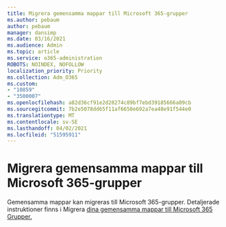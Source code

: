```yaml
---
title: Migrera gemensamma mappar till Microsoft 365-grupper
ms.author: pebaum
author: pebaum
manager: dansimp
ms.date: 03/16/2021
ms.audience: Admin
ms.topic: article
ms.service: o365-administration
ROBOTS: NOINDEX, NOFOLLOW
localization_priority: Priority
ms.collection: Adm_O365
ms.custom:
- "10859"
- "3500007"
ms.openlocfilehash: a82d36cf91e2d28274c89bf7ebd39185666a09cb
ms.sourcegitcommit: 7b2e5078dd65f11af6650e692a7ea48e91f544e0
ms.translationtype: MT
ms.contentlocale: sv-SE
ms.lasthandoff: 04/02/2021
ms.locfileid: "51595911"
---
```

# <a name="migrate-public-folders-to-microsoft-365-groups"></a>Migrera gemensamma mappar till Microsoft 365-grupper

Gemensamma mappar kan migreras till Microsoft 365-grupper. Detaljerade instruktioner finns i Migrera [dina gemensamma mappar till Microsoft 365 Grupper.](https://aka.ms/PFToM365Group)